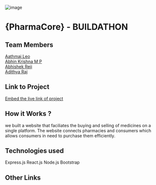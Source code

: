 ![image](IMG-20240925-WA0030.jpg)

# {PharmaCore} - BUILDATHON


## Team Members
[Aathmaj Leo](github.com/xyzaath)   
[Abhin Krishna M P](github.com/Abhin-krishna-mp-dev)   
[Abhishek Reji](github.com/abhishek4421676)   
[Adithya Raj](github.com/adithyaraj006)   

## Link to Project
[Embed the live link of project](live_link)

## How it Works ?
we built a website that faciliates the buying and selling of medicines on a single platform.
The website connects pharmacies and consumers which allows consumers in need to purchase them efficiently.


## Technologies used
Express.js
React.js
Node.js
Bootstrap

## Other Links
